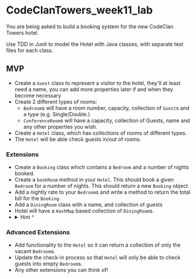 # CodeClanTowers_week11_lab

You are being asked to build a booking system for the new CodeClan Towers hotel.

Use TDD in Junit to model the Hotel with Java classes, with separate test files for each class.

## MVP

- Create a `Guest` class to represent a visitor to the hotel, they'll at least need a name, you can add more properties later if and when they become necessary
- Create 2 different types of rooms:
  - `Bedroom`s will have a room number, capacity, collection of `Guest`s and a type (e.g. Single/Double.)
  - `ConferenceRoom`s will have a capacity, collection of Guests, name and any other properties you wish.
- Create a `Hotel` class, which has collections of rooms of different types.
- The `Hotel` will be able check guests in/out of rooms.

### Extensions

- Create a `Booking` class which contains a `Bedroom` and a number of nights booked.
- Create a `bookRoom` method in your `Hotel`. This should book a given `Bedroom` for a number of nights. This should return a new `Booking` object.
- Add a nightly rate to your `Bedroom`s and write a method to return the total bill for the `Booking`.
- Add a `DiningRoom` class with a name, and collection of guests
- Hotel will have a `HashMap` based collection of `DiningRoom`s.
- <details>
  <summary>Hint ^</summary>
  <code>HashMap&ltString, DiningRoom&gt</code>
  <p>The String here could be from calling <code>.getName()</code> on the instance of DiningRoom</p>
</details>

### Advanced Extensions

- Add functionality to the `Hotel` so it can return a collection of only the vacant `Bedroom`s.
- Update the check-in process so that `Hotel` will only be able to check guests into empty `Bedroom`s.
- Any other extensions you can think of!
